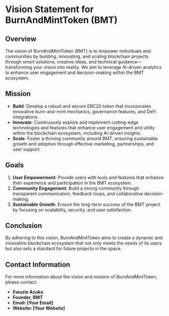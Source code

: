 # Vision Statement for BurnAndMintToken (BMT)

## Overview
The vision of BurnAndMintToken (BMT) is to empower individuals and communities by building, innovating, and scaling blockchain projects through smart solutions, creative ideas, and technical guidance—transforming your vision into reality. We aim to leverage AI-driven analytics to enhance user engagement and decision-making within the BMT ecosystem.

## Mission
- **Build**: Develop a robust and secure ERC20 token that incorporates innovative burn-and-mint mechanics, governance features, and DeFi integrations.
- **Innovate**: Continuously explore and implement cutting-edge technologies and features that enhance user engagement and utility within the blockchain ecosystem, including AI-driven insights.
- **Scale**: Foster a thriving community around BMT, ensuring sustainable growth and adoption through effective marketing, partnerships, and user support.

## Goals
1. **User Empowerment**: Provide users with tools and features that enhance their experience and participation in the BMT ecosystem.
2. **Community Engagement**: Build a strong community through transparent communication, feedback loops, and collaborative decision-making.
3. **Sustainable Growth**: Ensure the long-term success of the BMT project by focusing on scalability, security, and user satisfaction.

## Conclusion
By adhering to this vision, BurnAndMintToken aims to create a dynamic and innovative blockchain ecosystem that not only meets the needs of its users but also sets a standard for future projects in the space.

## Contact Information
For more information about the vision and mission of BurnAndMintToken, please contact:
- **Ewuzie Azuka**
- **Founder, BMT**
- **Email: [Your Email]**
- **Website: [Your Website]**
